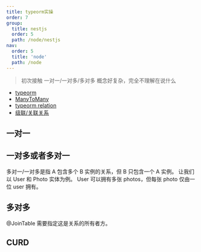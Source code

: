 ```yaml
---
title: typeorm实操
order: 7
group:
  title: nestjs
  order: 5
  path: /node/nestjs
nav:
  order: 5
  title: 'node'
  path: /node
---
```


> 初次接触 一对一/一对多/多对多 概念好复杂，完全不理解在说什么

- [typeorm](https://github.com/typeorm/typeorm/blob/master/docs/find-options.md)
- [ManyToMany](https://github.com/typeorm/typeorm/blob/master/docs/many-to-one-one-to-many-relations.md)
- [typeorm relation](https://www.typeorm.org/relations)
- [级联/关联关系](https://juejin.cn/post/6891870013947379720?searchId=20240409234606302CC3DEE986E1432A62#heading-30)

## 一对一

## 一对多或者多对一

多对一/一对多是指 A 包含多个 B 实例的关系，但 B 只包含一个 A 实例。 让我们以 User 和 Photo 实体为例。 User 可以拥有多张 photos，但每张 photo 仅由一位 user 拥有。

## 多对多

@JoinTable 需要指定这是关系的所有者方。

## CURD
